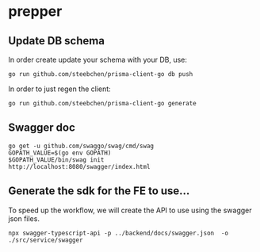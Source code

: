 # prepper

## Update DB schema

In order create update your schema with your DB, use:

`go run github.com/steebchen/prisma-client-go db push`

In order to just regen the client:

`go run github.com/steebchen/prisma-client-go generate`

## Swagger doc

```
go get -u github.com/swaggo/swag/cmd/swag
GOPATH_VALUE=$(go env GOPATH)
$GOPATH_VALUE/bin/swag init
http://localhost:8080/swagger/index.html
```

## Generate the sdk for the FE to use...
To speed up the workflow, we will create the API to use using the swagger json files.

```npx swagger-typescript-api -p ../backend/docs/swagger.json  -o ./src/service/swagger```